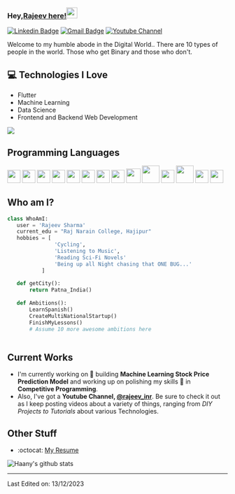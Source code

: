 
### Hey,[Rajeev here!](https://www.twitter.com/rajeev_inr)<img src="https://media.giphy.com/media/hvRJCLFzcasrR4ia7z/giphy.gif" width="25px">


[![Linkedin Badge](https://img.shields.io/badge/-rajeeev_inr-blue?style=flat-square&logo=Linkedin&logoColor=white&link=https://www.linkedin.com/in/rajeev-inr)](https://www.linkedin.com/in/rajeev-inr) [![Gmail Badge](https://img.shields.io/badge/-rajeev.inr4@gmail.com-c14438?style=flat-square&logo=Gmail&logoColor=white&link=mailto:rajeev.inr4@gmail.com)](mailto:rajeev.inr4@gmail.com) [![Youtube Channel](https://img.shields.io/badge/-@rajeev_inr-c14438?style=flat-square&logo=Youtube&link=https://www.youtube.com/@rajeev_inr)](https://www.youtube.com/@rajeev_inr)

Welcome to my humble abode in the Digital World.. There are 10 types of people in the world. Those who get Binary and those who don't.

## :computer: Technologies I Love
* Flutter
* Machine Learning
* Data Science
* Frontend and Backend Web Development

<img src = "https://github-readme-stats.vercel.app/api/top-langs/?username=rajeevinr&layout=compact">

## Programming Languages
<img src = 'https://github.com/MarikIshtar007/MarikIshtar007/blob/master/images/c-original.svg' width='30'/> <img src = 'https://github.com/MarikIshtar007/MarikIshtar007/blob/master/images/cpp.svg' width='30'/> <img src = 'https://github.com/MarikIshtar007/MarikIshtar007/blob/master/images/pycharm.svg' width='30'/> <img src = 'https://github.com/MarikIshtar007/MarikIshtar007/blob/master/images/python2.png' height='30'/> <img src = 'https://github.com/MarikIshtar007/MarikIshtar007/blob/master/images/flutter-logo.svg' width='30'/> <img src = 'https://github.com/MarikIshtar007/MarikIshtar007/blob/master/images/html.svg' width='30'/> <img src = 'https://github.com/MarikIshtar007/MarikIshtar007/blob/master/images/css.svg' width='30'/> <img src = 'https://github.com/MarikIshtar007/MarikIshtar007/blob/master/images/js.svg' width='30'/> <img src = 'https://github.com/MarikIshtar007/MarikIshtar007/blob/master/images/bootstrap.svg' width='33'/> <img src = 'https://github.com/MarikIshtar007/MarikIshtar007/blob/master/images/django.svg' height='40'/> <img src = 'https://github.com/MarikIshtar007/MarikIshtar007/blob/master/images/flask.png' width='30'/> <img src = 'https://github.com/MarikIshtar007/MarikIshtar007/blob/master/images/php.svg' width='40'/>
 <img src = 'https://github.com/MarikIshtar007/MarikIshtar007/blob/master/images/sql.svg' width='30'/> <img src = 'https://github.com/MarikIshtar007/MarikIshtar007/blob/master/images/git.svg' width='30'/>
 
 ## Who am I?
 ```python
 class WhoAmI:
 	user = 'Rajeev Sharma'
	current_edu = "Raj Narain College, Hajipur"
	hobbies = [
				'Cycling',
				'Listening to Music',
				'Reading Sci-Fi Novels'
				'Being up all Night chasing that ONE BUG...'
			]
	
	def getCity():
		return Patna_India()
	
	def Ambitions():
		LearnSpanish()
		CreateMultiNationalStartup()
		FinishMyLessons()
		# Assume 10 more awesome ambitions here
	
 ```
 
## Current Works
 * I'm currently working on 🔭 building **Machine Learning Stock Price Prediction Model** and working up on polishing my skills 🌱 in **Competitive Programming**.
 * Also, I've got a **Youtube Channel, [@rajeev_inr](https://www.youtube.com/@rajeev_inr)**. Be sure to check it out as I keep posting videos about a variety of things, ranging from *DIY Projects to Tutorials* about various Technologies.
 
## Other Stuff
  - :octocat: [My Resume](https://drive.google.com/file/d/10anhGJgV9-UIXvmNDMoRhq_tTnDR0E_G/view?usp=sharing)

![Haany's github stats](https://github-readme-stats.vercel.app/api?username=rajeevinr&show_icons=true&hide=[%22issues%22])
 
 -------

Last Edited on: 13/12/2023
